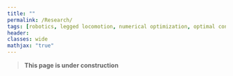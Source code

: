 ```yaml
---
title: ""
permalink: /Research/
tags: [robotics, legged locomotion, numerical optimization, optimal control]
header:
classes: wide
mathjax: "true"
---
```


>   **This page is under construction**





